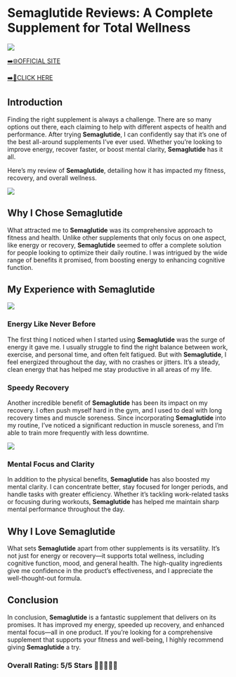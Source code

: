 # **Semaglutide Reviews**: A Complete Supplement for Total Wellness

[![](https://static.vecteezy.com/system/resources/thumbnails/019/896/014/small/buy-now-gradient-button-with-cart-symbol-buy-now-illustration-png.png)](https://edetoop.top/lander/sugarpreland-1/betteru.html) 

[➡️🌐OFFICIAL SITE](https://edetoop.top/lander/sugarpreland-1/betteru.html) 

[➡️🔗CLICK HERE](https://edetoop.top/lander/sugarpreland-1/betteru.html) 


## Introduction

Finding the right supplement is always a challenge. There are so many options out there, each claiming to help with different aspects of health and performance. After trying **Semaglutide**, I can confidently say that it’s one of the best all-around supplements I’ve ever used. Whether you’re looking to improve energy, recover faster, or boost mental clarity, **Semaglutide** has it all.

Here’s my review of **Semaglutide**, detailing how it has impacted my fitness, recovery, and overall wellness.

[![](https://wallpapers.com/images/hd/red-order-now-button-udg4jcj4arvn8b0n-2.png)](https://edetoop.top/lander/sugarpreland-1/betteru.html)  

## Why I Chose **Semaglutide**

What attracted me to **Semaglutide** was its comprehensive approach to fitness and health. Unlike other supplements that only focus on one aspect, like energy or recovery, **Semaglutide** seemed to offer a complete solution for people looking to optimize their daily routine. I was intrigued by the wide range of benefits it promised, from boosting energy to enhancing cognitive function.

## My Experience with **Semaglutide**

[![](https://static.vecteezy.com/system/resources/thumbnails/019/896/014/small/buy-now-gradient-button-with-cart-symbol-buy-now-illustration-png.png)](https://edetoop.top/lander/sugarpreland-1/betteru.html)

### Energy Like Never Before

The first thing I noticed when I started using **Semaglutide** was the surge of energy it gave me. I usually struggle to find the right balance between work, exercise, and personal time, and often felt fatigued. But with **Semaglutide**, I feel energized throughout the day, with no crashes or jitters. It’s a steady, clean energy that has helped me stay productive in all areas of my life.

### Speedy Recovery

Another incredible benefit of **Semaglutide** has been its impact on my recovery. I often push myself hard in the gym, and I used to deal with long recovery times and muscle soreness. Since incorporating **Semaglutide** into my routine, I’ve noticed a significant reduction in muscle soreness, and I’m able to train more frequently with less downtime.

[![](https://wallpapers.com/images/hd/red-order-now-button-udg4jcj4arvn8b0n-2.png)](https://edetoop.top/lander/sugarpreland-1/betteru.html)  

### Mental Focus and Clarity

In addition to the physical benefits, **Semaglutide** has also boosted my mental clarity. I can concentrate better, stay focused for longer periods, and handle tasks with greater efficiency. Whether it’s tackling work-related tasks or focusing during workouts, **Semaglutide** has helped me maintain sharp mental performance throughout the day.

## Why I Love **Semaglutide**

What sets **Semaglutide** apart from other supplements is its versatility. It’s not just for energy or recovery—it supports total wellness, including cognitive function, mood, and general health. The high-quality ingredients give me confidence in the product’s effectiveness, and I appreciate the well-thought-out formula.

## Conclusion

In conclusion, **Semaglutide** is a fantastic supplement that delivers on its promises. It has improved my energy, speeded up recovery, and enhanced mental focus—all in one product. If you’re looking for a comprehensive supplement that supports your fitness and well-being, I highly recommend giving **Semaglutide** a try.

### Overall Rating: 5/5 Stars 🌟🌟🌟🌟🌟
